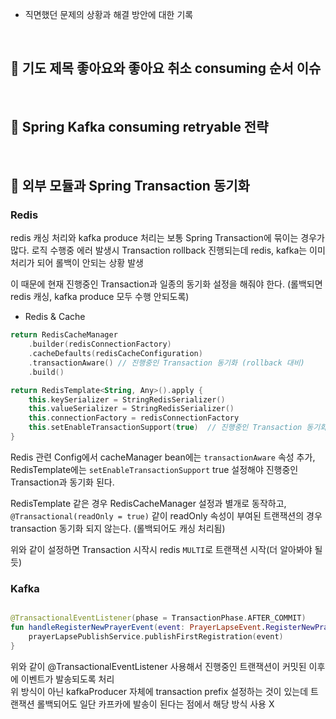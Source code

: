 - 직면했던 문제의 상황과 해결 방안에 대한 기록

<br>

## 📌 기도 제목 좋아요와 좋아요 취소 consuming 순서 이슈

<br>

## 📌 Spring Kafka consuming retryable 전략

<br>

## 📌 외부 모듈과 Spring Transaction 동기화

### Redis

redis 캐싱 처리와 kafka produce 처리는 보통 Spring Transaction에 묶이는 경우가 많다.
로직 수행중 에러 발생시 Transaction rollback 진행되는데 redis, kafka는 이미 처리가 되어 롤백이 안되는 상황 발생

이 때문에 현재 진행중인 Transaction과 일종의 동기화 설정을 해줘야 한다.
(롤백되면 redis 캐싱, kafka produce 모두 수행 안되도록)

- Redis & Cache
```kotlin
return RedisCacheManager
    .builder(redisConnectionFactory)
    .cacheDefaults(redisCacheConfiguration)
    .transactionAware() // 진행중인 Transaction 동기화 (rollback 대비)
    .build()

return RedisTemplate<String, Any>().apply {
    this.keySerializer = StringRedisSerializer()
    this.valueSerializer = StringRedisSerializer()
    this.connectionFactory = redisConnectionFactory
    this.setEnableTransactionSupport(true)  // 진행중인 Transaction 동기화
}
```
Redis 관련 Config에서 cacheManager bean에는 `transactionAware` 속성 추가, RedisTemplate에는 `setEnableTransactionSupport` true 설정해야 진행중인 Transaction과 동기화 된다.

RedisTemplate 같은 경우 RedisCacheManager 설정과 별개로 동작하고,
`@Transactional(readOnly = true)` 같이 readOnly 속성이 부여된 트랜잭션의 경우 transaction 동기화 되지 않는다. (롤백되어도 캐싱 처리됨)

위와 같이 설정하면 Transaction 시작시 redis `MULTI`로 트랜잭션 시작(더 알아봐야 될 듯)

### Kafka

```kotlin

@TransactionalEventListener(phase = TransactionPhase.AFTER_COMMIT)
fun handleRegisterNewPrayerEvent(event: PrayerLapseEvent.RegisterNewPrayer) {
    prayerLapsePublishService.publishFirstRegistration(event)
}
```
위와 같이 @TransactionalEventListener 사용해서 진행중인 트랜잭션이 커밋된 이후에 이벤트가 발송되도록 처리  
위 방식이 아닌 kafkaProducer 자체에 transaction prefix 설정하는 것이 있는데 트랜잭션 롤백되어도 일단 카프카에 발송이 된다는 점에서 해당 방식 사용 X